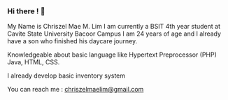 ### Hi there ! 👋
My Name is Chriszel Mae M. Lim 
I am currently a BSIT 4th year student at Cavite State University Bacoor Campus I am 24 years of age and I already have a son who finished his daycare journey.

Knowledgeable about basic language like Hypertext Preprocessor (PHP)
Java, HTML, CSS.

I already develop basic inventory system

You can reach me : chriszelmaelim@gmail.com
<!--
**ChriszelMae/ChriszelMae** is a ✨ _special_ ✨ repository because its `README.md` (this file) appears on your GitHub profile.

Here are some ideas to get you started:

- 🔭 I’m currently working on ...
- 🌱 I’m currently learning ...
- 👯 I’m looking to collaborate on ...
- 🤔 I’m looking for help with ...
- 💬 Ask me about ...
- 📫 How to reach me: ...
- 😄 Pronouns: ...
- ⚡ Fun fact: ...
-->
